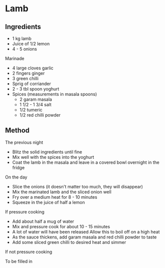 # Lamb

## Ingredients

 - 1 kg lamb
 - Juice of 1/2 lemon
 - 4 - 5 onions
 
Marinade

 - 4 large cloves garlic
 - 2 fingers ginger
 - 3 green chilli
 - Sprig of corriander
 - 2 - 3 tbl spoon yoghurt
 - Spices (measurements in masala spoons)
   - 2 garam masala
   - 1 1/2 - 1 3/4 salt
   - 1/2 tumeric
   - 1/2 red chilli powder 

## Method

The previous night

 - Blitz the solid ingredients until fine
 - Mix well with the spices into the yoghurt
 - Coat the lamb in the masala and leave in a covered bowl overnight in the fridge

On the day

 - Slice the onions (it doesn't matter too much, they will disappear)
 - Mix the marinated lamb and the sliced onion well
 - Fry over a medium heat for 8 - 10 minutes
 - Squeeze in the juice of half a lemon

If pressure cooking

 - Add about half a mug of water
 - Mix and pressure cook for about 10 - 15 minutes 
 - A lot of water will have been released Allow this to boil off on a high heat
 - As the sauce thickens, add garam masala and red chilli powder to taste
 - Add some sliced green chilli to desired heat and simmer

If not pressure cooking

To be filled in